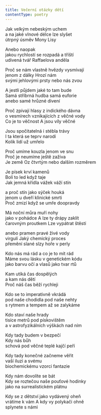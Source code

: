 ```yaml
---
title: Večerní otázky dětí
contentType: poetry
---
```


<section>

Jak velkým nebeským uchem  
a na jaké vlnové délce lze slyšet  
útrpný úsměv Mony Lisy

Anebo naopak  
jakou rychlostí se rozpadá a tříští  
udivená tvář Raffaelova anděla

Proč se nám vlastně hvězdy vysmívají  
jenom z dálky Hrozí nám  
svými jehlovými prsty nebo nás zvou

A jestli půjdem jaké to tam bude  
Samá stříbrná hudba samá euforie  
anebo samé hrůzné divení

Proč zpívají hlasy z indického dávna  
o vesmírech vznikajících z věčné vody  
Co je to věčnost A jsou víly věčné

Jsou spočitatelná i stébla trávy  
I ta která se teprv narodí  
Kolik lidí už umřelo

Proč umíme kouzla jenom ve snu  
Proč je neumíme ještě zaživa  
Je země Oz čtvrtým nebo dalším rozměrem

Je písek krví kamenů  
Bolí to led když taje  
Jak jemná křídla vážek váží stín

a proč stín jako sýček houká  
jenom u dveří klinické smrti  
Proč zmizí když se umře doopravdy

Má noční můra muří nohy  
jako v pohádce A lze ty drápy zaklít  
čarovným proutkem Lze vypátrat štěstí

anebo pramen pravé živé vody  
virgulí Jaký chemický proces  
přemění slané slzy hoře v perly

Kdo nás má rád a co je to mít rád  
Máme svou lásku v genetickém kódu  
jako barvu očí a vlasů jako tvar rtů

Kam utíká čas dospělých  
a kam nás dětí  
Proč náš čas běží rychleji

Kdo se to imperativně vkrádá  
pod naše chodidla pod naše nehty  
s rytmem a tempem až se zalykáme

Kdo staví naše hrady  
tisíce metrů pod pískovištěm  
a v astrofyzikálních výškách nad ním

Kdy tady budem v bezpečí  
Kdy nás bůh  
schová pod věčné teplé kajčí peří

Kdy tady konečné začneme věřit  
vaší iluzi a svému  
biochemickému vzorci fantazie

Kdy nám dovolíte se bát  
Kdy se roztečou naše pouťové hodinky  
jako na surrealistickém plátnu

Kdy se z dětství jako vydávený oheň  
vrátíme k vám A kdy vy polykači ohně  
splynete s námi

</section>
